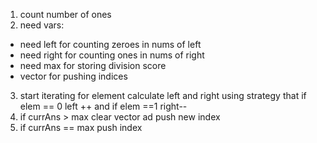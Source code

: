 1. count number of ones
2. need vars:
* need left for counting zeroes in nums of left
* need right for counting ones in nums of right
* need max for storing division score
* vector for pushing indices
3. start iterating for element calculate left and right using strategy that if elem == 0 left ++ and if elem ==1 right--
4. if currAns > max
clear vector ad push new index
5. if currAns == max
push index